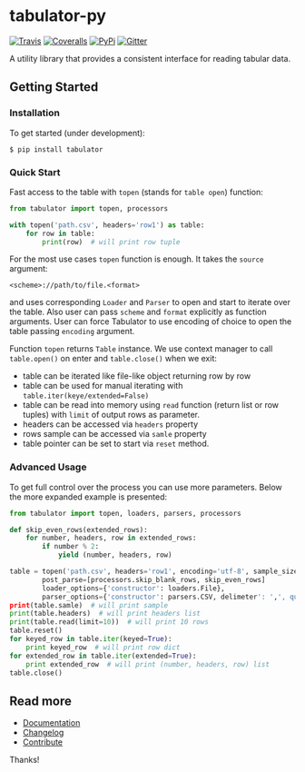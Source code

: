 # tabulator-py

[![Travis](https://img.shields.io/travis/frictionlessdata/tabulator-py/master.svg)](https://travis-ci.org/frictionlessdata/tabulator-py)
[![Coveralls](http://img.shields.io/coveralls/frictionlessdata/tabulator-py.svg?branch=master)](https://coveralls.io/r/frictionlessdata/tabulator-py?branch=master)
[![PyPi](https://img.shields.io/pypi/v/tabulator.svg)](https://pypi.python.org/pypi/tabulator)
[![Gitter](https://img.shields.io/gitter/room/frictionlessdata/chat.svg)](https://gitter.im/frictionlessdata/chat)

A utility library that provides a consistent interface for reading tabular data.

## Getting Started

### Installation

To get started (under development):

```
$ pip install tabulator
```

### Quick Start

Fast access to the table with `topen` (stands for `table open`) function:

```python
from tabulator import topen, processors

with topen('path.csv', headers='row1') as table:
    for row in table:
        print(row)  # will print row tuple
```

For the most use cases `topen` function is enough. It takes the
`source` argument:

```
<scheme>://path/to/file.<format>
```
and uses corresponding `Loader` and `Parser` to open and start to iterate
over the table. Also user can pass `scheme` and `format` explicitly
as function arguments. User can force Tabulator to use encoding of choice
to open the table passing `encoding` argument.

Function `topen` returns `Table` instance. We use context manager
to call `table.open()` on enter and `table.close()` when we exit:
- table can be iterated like file-like object returning row by row
- table can be used for manual iterating with `table.iter(keye/extended=False)`
- table can be read into memory using `read` function (return list or row tuples)
with `limit` of output rows as parameter.
- headers can be accessed via `headers` property
- rows sample can be accessed via `samle` property
- table pointer can be set to start via `reset` method.

### Advanced Usage

To get full control over the process you can use more parameters.
Below the more expanded example is presented:

```python
from tabulator import topen, loaders, parsers, processors

def skip_even_rows(extended_rows):
    for number, headers, row in extended_rows:
        if number % 2:
            yield (number, headers, row)

table = topen('path.csv', headers='row1', encoding='utf-8', sample_size=1000,
        post_parse=[processors.skip_blank_rows, skip_even_rows]
        loader_options={'constructor': loaders.File},
        parser_options={'constructor': parsers.CSV, delimeter': ',', quotechar: '|'})
print(table.samle)  # will print sample
print(table.headers)  # will print headers list
print(table.read(limit=10))  # will print 10 rows
table.reset()
for keyed_row in table.iter(keyed=True):
    print keyed_row  # will print row dict
for extended_row in table.iter(extended=True):
    print extended_row  # will print (number, headers, row) list
table.close()
```

## Read more

- [Documentation](https://github.com/frictionlessdata/tabulator-py/tree/master/tabulator)
- [Changelog](https://github.com/frictionlessdata/tabulator-py/releases)
- [Contribute](CONTRIBUTING.md)

Thanks!

